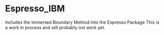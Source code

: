 Espresso_IBM
============

Includes the Immersed Boundary Method into the Espresso Package
This is a work in process and will probably not work yet. 
